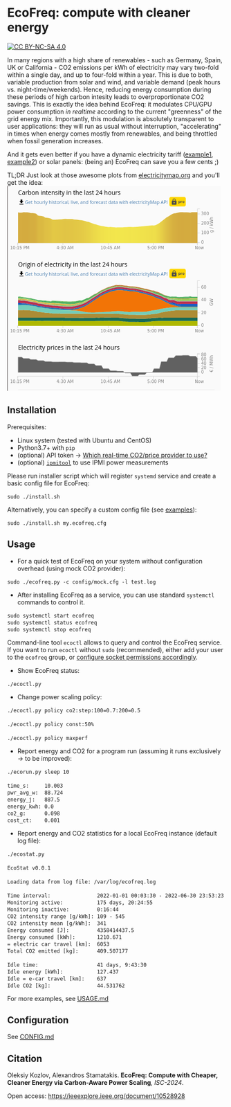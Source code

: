# EcoFreq: compute with cleaner energy

[![CC BY-NC-SA 4.0][cc-by-nc-sa-shield]][cc-by-nc-sa]

[cc-by-nc-sa]: http://creativecommons.org/licenses/by-nc-sa/4.0/
[cc-by-nc-sa-shield]: https://img.shields.io/badge/License-CC%20BY--NC--SA%204.0-blue.svg

In many regions with a high share of renewables - such as Germany, Spain, UK or California - CO2 emissions per kWh of electricity may vary two-fold within a single day, and up to four-fold within a year. This is due to both, variable production from solar and wind, and variable demand (peak hours vs. night-time/weekends). Hence, reducing energy consumption during these periods of high carbon intesity leads to overproportionate CO2 savings. This is exactly the idea behind EcoFreq: it modulates CPU/GPU power consumption *in realtime* according to the current "greenness" of the grid energy mix. Importantly, this modulation is absolutely transparent to user applications: they will run as usual without interruption, "accelerating" in times when energy comes mostly from renewables, and being throttled when fossil generation increases. 

And it gets even better if you have a dynamic electricity tariff ([example1](https://octopus.energy/smart/agile/), [example2](https://tibber.com/en)) or solar panels: (being an) EcoFreq can save you a few cents ;)

TL;DR Just look at those awesome plots from [electricitymap.org](https://www.electricitymap.org) and you'll get the idea: 
![](https://github.com/amkozlov/eco-freq/blob/main/img/emap_all.png?raw=true)

## Installation

Prerequisites:
 - Linux system (tested with Ubuntu and CentOS)
 - Python3.7+ with `pip`
 - (optional) API token -> [Which real-time CO2/price provider to use?](https://github.com/amkozlov/eco-freq/blob/main/config/README.md/) 
 - (optional) [`ipmitool`](https://github.com/ipmitool/ipmitool) to use IPMI power measurements


Please run installer script which will register `systemd` service and create a basic config file for EcoFreq:

```
sudo ./install.sh
```

Alternatively, you can specify a custom config file (see [examples](https://github.com/amkozlov/eco-freq/blob/main/config)):

```
sudo ./install.sh my.ecofreq.cfg
```


## Usage

* For a quick test of EcoFreq on your system without configuration overhead (using mock CO2 provider): 

```
sudo ./ecofreq.py -c config/mock.cfg -l test.log
```

* After installing EcoFreq as a service, you can use standard `systemctl` commands to control it.  

```
sudo systemctl start ecofreq
sudo systemctl status ecofreq
sudo systemctl stop ecofreq
```

Command-line tool `ecoctl` allows to query and control the EcoFreq service. 
If you want to run `ecoctl` without `sudo` (recommended), either add your user to the `ecofreq` group,
or [configure socket permissions accordingly](https://github.com/amkozlov/eco-freq/blob/main/doc/CONFIG.md#Server). 

* Show EcoFreq status:

```
./ecoctl.py
```

* Change power scaling policy:

```
./ecoctl.py policy co2:step:100=0.7:200=0.5

./ecoctl.py policy const:50%

./ecoctl.py policy maxperf
```

* Report energy and CO2 for a program run (assuming it runs exclusively -> to be improved): 

```
./ecorun.py sleep 10

time_s:     10.003
pwr_avg_w:  88.724
energy_j:   887.5
energy_kwh: 0.0
co2_g:      0.098
cost_ct:    0.001
```

* Report energy and CO2 statistics for a local EcoFreq instance (default log file):

```
./ecostat.py

EcoStat v0.0.1

Loading data from log file: /var/log/ecofreq.log

Time interval:               2022-01-01 00:03:30 - 2022-06-30 23:53:23
Monitoring active:           175 days, 20:24:55
Monitoring inactive:         0:16:44
CO2 intensity range [g/kWh]: 109 - 545
CO2 intensity mean [g/kWh]:  341
Energy consumed [J]:         4358414437.5
Energy consumed [kWh]:       1210.671
= electric car travel [km]:  6053
Total CO2 emitted [kg]:      409.507177

Idle time:                   41 days, 9:43:30
Idle energy [kWh]:           127.437
Idle = e-car travel [km]:    637
Idle CO2 [kg]:               44.531762
```

For more examples, see [USAGE.md](https://github.com/amkozlov/eco-freq/blob/main/doc/USAGE.md/)

## Configuration

See [CONFIG.md](https://github.com/amkozlov/eco-freq/blob/main/doc/CONFIG.md/)

## Citation

Oleksiy Kozlov, Alexandros Stamatakis. **EcoFreq: Compute with Cheaper, Cleaner Energy via Carbon-Aware Power Scaling**, *ISC-2024*.

Open access: https://ieeexplore.ieee.org/document/10528928
